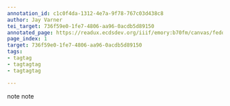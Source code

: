 ```yaml
---
annotation_id: c1c0f4da-1312-4e7a-9f78-767c03d438c8
author: Jay Varner
tei_target: 736f59e0-1fe7-4806-aa96-0acdb5d89150
annotated_page: https://readux.ecdsdev.org/iiif/emory:b70fm/canvas/fedora:emory:gz6dp
page_index: 1
target: 736f59e0-1fe7-4806-aa96-0acdb5d89150
tags:
- tagtag
- tagtagtag
- tagtagtag

---
```

<p>note note</p>